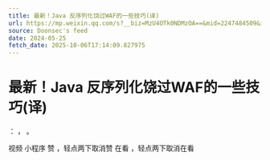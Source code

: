 ```yaml
---
title: 最新！Java 反序列化饶过WAF的一些技巧(译)
url: https://mp.weixin.qq.com/s?__biz=MzU4OTk0NDMzOA==&mid=2247484509&idx=2&sn=550bbf82575bf6a7e3cfb27764ab019b
source: Doonsec's feed
date: 2024-05-25
fetch_date: 2025-10-06T17:14:09.827975
---
```


# 最新！Java 反序列化饶过WAF的一些技巧(译)

：
，
。

视频
小程序
赞
，轻点两下取消赞
在看
，轻点两下取消在看